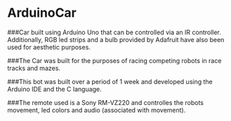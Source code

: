 # ArduinoCar

###Car built using Arduino Uno that can be controlled via an IR controller. Additionally, RGB led strips and a bulb provided by Adafruit have also been used for aesthetic purposes. 

###The Car was built for the purposes of racing competing robots in race tracks and mazes. 

###This bot was built over a period of 1 week and developed using the Arduino IDE and the C language.

###The remote used is a Sony RM-VZ220 and controlles the robots movement, led colors and audio (associated with movement).


